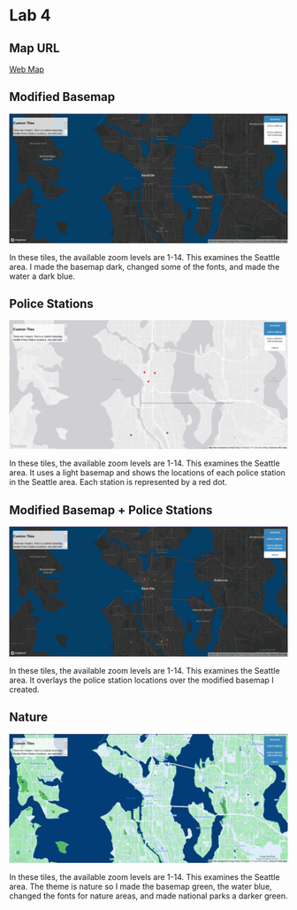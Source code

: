 # Lab 4

## Map URL

[Web Map](https://diaza6.github.io/geog458-lab4/index.html)

## Modified Basemap

![Basemap](screenshots/basemap.png "Screenshot of basemap")

In these tiles, the available zoom levels are 1-14. This examines the Seattle
area. I made the basemap dark, changed some of the fonts, and made the water
a dark blue.

## Police Stations

![Police Stations](screenshots/police-stations.png "Screenshot of police stations")

In these tiles, the available zoom levels are 1-14. This examines the Seattle
area. It uses a light basemap and shows the locations of each police
station in the Seattle area. Each station is represented by a red dot.

## Modified Basemap + Police Stations

![Modified Basemap + Police Stations](screenshots/together.png "Screenshot of basemap with police stations")

In these tiles, the available zoom levels are 1-14. This examines the Seattle
area. It overlays the police station locations over the modified basemap I created.

## Nature

![Nature](screenshots/nature.png "Screenshot of nature")

In these tiles, the available zoom levels are 1-14. This examines the Seattle
area. The theme is nature so I made the basemap green, the water blue, changed the fonts
for nature areas, and made national parks a darker green.
